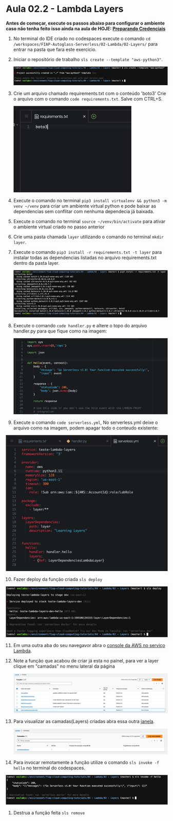 # Aula 02.2 - Lambda Layers

**Antes de começar, execute os passos abaixo para configurar o ambiente caso não tenha feito isso ainda na aula de HOJE: [Preparando Credenciais](../../01-create-codespaces/Inicio-de-aula.md)**


1. No terminal do IDE criado no codespaces execute o comando `cd /workspaces/FIAP-Autoglass-Serverless/02-Lambda/02-Layers/` para entrar na pasta que fara este exercicio.
   
2. Iniciar o repositório de trabalho `sls create --template "aws-python3"`.
  
    ![./img/slscreate.png](./img/slscreate.png)

3. Crie um arquivo chamado requirements.txt com o conteúdo 'boto3' Crie o arquivo com o comando `code requirements.txt`. Salve com CTRL+S.
       
      ![./img/boto3.png](./img/boto3.png)

4. Execute o comando no terminal `pip3 install virtualenv && python3 -m venv ~/venv` para criar um ambiente virtual python e pode baixar as dependencias sem conflitar com nenhuma dependecia já baixada.
5. Execute o comando no terminal `source ~/venv/bin/activate` para ativar o ambiente virtual criado no passo anterior
6. Crie uma pasta chamada `layer` utilizando o comando no terminal `mkdir layer`.
7. Execute o comando `pip3 install -r requirements.txt -t layer` para instalar todas as dependencias listadas no arquivo requirements.txt dentro da pasta layer.
    
    ![./img/pipinstall.png](./img/pipinstall.png)

8. Execute o comando `code handler.py` e altere o topo do arquivo handler.py para que fique como na imagem:
   
   ![./img/topoarquivopython.png](./img/topoarquivopython.png)

9.  Execute o comando `code serverless.yml`, No serverless.yml deixe o arquivo como na imagem, podem apagar todo o conteudo existente: 
   
   ![./img/yamllayers.png](./img/yamllayers.png)

10. Fazer deploy da função criada `sls deploy`
   
   ![./img/slsdeploy.png](./img/slsdeploy.png) 

11. Em uma outra aba do seu navegavor abra o [console da AWS no serviço Lambda](https://us-east-1.console.aws.amazon.com/lambda/home?region=us-east-1#/functions).
12. Note a função que acabou de criar já esta no painel, para ver a layer clique em "camadas" no menu lateral da página
    
    ![./img/funcoescriadas.png](./img/funcoescriadas.png)

13. Para visualizar as camadas(Layers) criadas abra essa outra [janela](https://us-east-1.console.aws.amazon.com/lambda/home?region=us-east-1#/layers).
    
    ![./img/camadascriadas.png](./img/camadascriadas.png)

13. Para invocar remotamente a função utilize o comando `sls invoke -f hello` no terminal do codespaces.
  
  ![./img/slsinvoke.png](./img/slsinvoke.png)

1.  Destrua a função feita `sls remove`